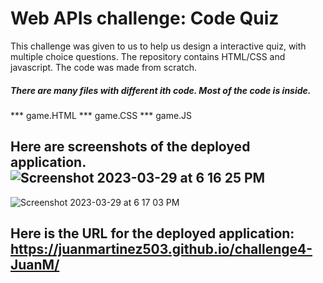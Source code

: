 # Web APIs challenge: Code Quiz
This challenge was given to us to help us design a interactive quiz, with multiple choice questions. The repository contains HTML/CSS and javascript. The code was made from scratch.
##### There are many files with different ith code. Most of the code is inside.
*** game.HTML
*** game.CSS
*** game.JS

## Here are screenshots of the deployed application.![Screenshot 2023-03-29 at 6 16 25 PM](https://user-images.githubusercontent.com/116415860/228680359-3a1fba64-bdd9-4635-8101-e83130619f2f.png)
![Screenshot 2023-03-29 at 6 17 03 PM](https://user-images.githubusercontent.com/116415860/228680423-ba54ce3b-5c95-41b7-9185-73efed4030cc.png)
## Here is the URL for the deployed application: https://juanmartinez503.github.io/challenge4-JuanM/
